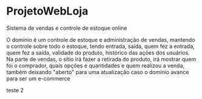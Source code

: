 # ProjetoWebLoja
Sistema de vendas e controle de estoque online

 O domínio é um controle de estoque e administração de vendas, mantendo o controle sobre todo o estoque, tendo entrada, saída, quem fez a entrada, quem fez a saída, validade do produto, histórico das ações dos usuários. Na parte de vendas, o sítio irá fazer a retirada do produto, irá mostrar quem foi o comprador, quais opções e quantidades e quem realizou a venda, também deixando "aberto" para uma atualização caso o domínio avance para ser um e-commerce

teste 2